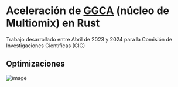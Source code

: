 # Aceleración de [GGCA](https://github.com/jware-solutions/ggca) (núcleo de Multiomix) en Rust
Trabajo desarrollado entre Abril de 2023 y 2024 para la Comisión de Investigaciones Científicas (CIC)

## Optimizaciones
![image](https://github.com/sergiocld99/ggca-opts/assets/66924320/dcfad97b-cac4-4086-b77e-7633709f0ec3)
